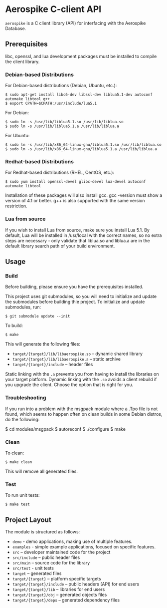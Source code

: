 # Aerospike C-client API

`aerospike` is a C client library (API) for interfacing with the Aerospike Database.

## Prerequisites

libc, openssl, and lua development packages must be installed to compile the client library.

### Debian-based Distributions

For Debian-based distributions (Debian, Ubuntu, etc.):

	$ sudo apt-get install libc6-dev libssl-dev liblua5.1-dev autoconf automake libtool g++
	$ export CPATH=$CPATH:/usr/include/lua5.1

For Debian:

	$ sudo ln -s /usr/lib/liblua5.1.so /usr/lib/liblua.so
	$ sudo ln -s /usr/lib/liblua5.1.a /usr/lib/liblua.a

For Ubuntu:

	$ sudo ln -s /usr/lib/x86_64-linux-gnu/liblua5.1.so /usr/lib/liblua.so
	$ sudo ln -s /usr/lib/x86_64-linux-gnu/liblua5.1.a /usr/lib/liblua.a

### Redhat-based Distributions

For Redhat-based distributions (RHEL, CentOS, etc.):

	$ sudo yum install openssl-devel glibc-devel lua-devel autoconf automake libtool

Installation of these packages will also install gcc. gcc -version must show a version of 4.1 or better. g++ is also supported with the same version restriction.

### Lua from source

If you wish to install Lua from source, make sure you install Lua 5.1. By default, Lua will be installed in /usr/local with the correct names, so no extra steps are necessary - only validate that liblua.so and liblua.a are in the default library search path of your build environment.

## Usage

### Build

Before building, please ensure you have the prerequisites installed.

This project uses git submodules, so you will need to initialize and update the submodules before building thie project. To initialize and update submodules, run:

	$ git submodule update --init

To build:

	$ make

This will generate the following files:

- `target/{target}/lib/libaerospike.so` – dynamic shared library 
- `target/{target}/lib/libaerospike.a` – static archive
- `target/{target}/include` – header files

Static linking with the `.a` prevents you from having to install the libraries on your target platform. Dynamic linking with the `.so` avoids a client rebuild if you upgrade the client.  Choose the option that is right for you.

### Troubleshooting

If you run into a problem with the msgpack module where a .Tpo file is not found, which seems to happen often on clean builds in some Debian distros, do the following:

$ cd modules/msgpack
$ autoreconf
$ ./configure
$ make

### Clean

To clean:

	$ make clean

This will remove all generated files.

### Test

To run unit tests:

	$ make test


## Project Layout

The module is structured as follows:

- `demo` - demo applications, making use of multiple features.
- `examples` - simple example applications, focused on specific features.
- `src` – developer maintained code for the project
- `src/include` – public header files
- `src/main` – source code for the library
- `src/test` - unit tests
- `target` – generated files
- `target/{target}` – platform specific targets
- `target/{target}/include` – public headers (API) for end users
- `target/{target}/lib` – libraries for end users
- `target/{target}/obj` – generated objects files
- `target/{target}/deps` – generated dependency files


